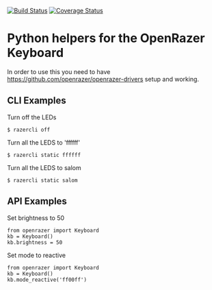 [![Build Status](https://travis-ci.org/daniellawrence/openrazer-python.svg?branch=master)](https://travis-ci.org/daniellawrence/openrazer-python)
[![Coverage Status](https://coveralls.io/repos/github/daniellawrence/openrazer-python/badge.svg?branch=master)](https://coveralls.io/github/daniellawrence/openrazer-python?branch=master)

Python helpers for the OpenRazer Keyboard
==================================================

In order to use this you need to have https://github.com/openrazer/openrazer-drivers setup and working.

CLI Examples
---------------

Turn off the LEDs

	$ razercli off
	
Turn all the LEDS to 'ffffff'

	$ razercli static ffffff
	
Turn all the LEDS to salom

	$ razercli static salom


API Examples
---------

Set brightness to 50

    from openrazer import Keyboard
	kb = Keyboard()
	kb.brightness = 50

Set mode to reactive

    from openrazer import Keyboard
	kb = Keyboard()
	kb.mode_reactive('ff00ff')
